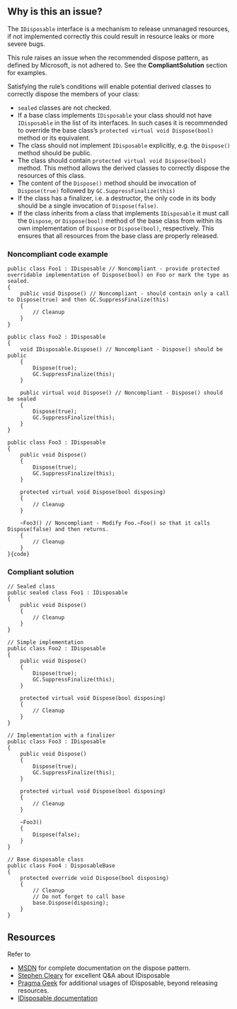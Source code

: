 ## Why is this an issue?

The `IDisposable` interface is a mechanism to release unmanaged resources, if not implemented correctly this could result in resource
leaks or more severe bugs.

This rule raises an issue when the recommended dispose pattern, as defined by Microsoft, is not adhered to. See the **CompliantSolution** section for examples.

Satisfying the rule’s conditions will enable potential derived classes to correctly dispose the members of your class:

-  `sealed` classes are not checked.
-  If a base class implements `IDisposable` your class should not have `IDisposable` in the list of its interfaces. In such
  cases it is recommended to override the base class’s `protected virtual void Dispose(bool)` method or its equivalent.
-  The class should not implement `IDisposable` explicitly, e.g. the `Dispose()` method should be public.
-  The class should contain `protected virtual void Dispose(bool)` method. This method allows the derived classes to correctly dispose
  the resources of this class.
-  The content of the `Dispose()` method should be invocation of `Dispose(true)` followed by
  `GC.SuppressFinalize(this)`
-  If the class has a finalizer, i.e. a destructor, the only code in its body should be a single invocation of `Dispose(false)`.
-  If the class inherits from a class that implements `IDisposable` it must call the `Dispose`, or
  `Dispose(bool)` method of the base class from within its own implementation of `Dispose` or `Dispose(bool)`,
  respectively. This ensures that all resources from the base class are properly released.

### Noncompliant code example

    public class Foo1 : IDisposable // Noncompliant - provide protected overridable implementation of Dispose(bool) on Foo or mark the type as sealed.
    {
        public void Dispose() // Noncompliant - should contain only a call to Dispose(true) and then GC.SuppressFinalize(this)
        {
            // Cleanup
        }
    }
    
    public class Foo2 : IDisposable
    {
        void IDisposable.Dispose() // Noncompliant - Dispose() should be public
        {
            Dispose(true);
            GC.SuppressFinalize(this);
        }
    
        public virtual void Dispose() // Noncompliant - Dispose() should be sealed
        {
            Dispose(true);
            GC.SuppressFinalize(this);
        }
    }
    
    public class Foo3 : IDisposable
    {
        public void Dispose()
        {
            Dispose(true);
            GC.SuppressFinalize(this);
        }
    
        protected virtual void Dispose(bool disposing)
        {
            // Cleanup
        }
    
        ~Foo3() // Noncompliant - Modify Foo.~Foo() so that it calls Dispose(false) and then returns.
        {
            // Cleanup
        }
    }{code}

### Compliant solution

    // Sealed class
    public sealed class Foo1 : IDisposable
    {
        public void Dispose()
        {
            // Cleanup
        }
    }
    
    // Simple implementation
    public class Foo2 : IDisposable
    {
        public void Dispose()
        {
            Dispose(true);
            GC.SuppressFinalize(this);
        }
    
        protected virtual void Dispose(bool disposing)
        {
            // Cleanup
        }
    }
    
    // Implementation with a finalizer
    public class Foo3 : IDisposable
    {
        public void Dispose()
        {
            Dispose(true);
            GC.SuppressFinalize(this);
        }
    
        protected virtual void Dispose(bool disposing)
        {
            // Cleanup
        }
    
        ~Foo3()
        {
            Dispose(false);
        }
    }
    
    // Base disposable class
    public class Foo4 : DisposableBase
    {
        protected override void Dispose(bool disposing)
        {
            // Cleanup
            // Do not forget to call base
            base.Dispose(disposing);
        }
    }

## Resources

Refer to

-  [MSDN](https://msdn.microsoft.com/en-us/library/498928w2.aspx) for complete documentation on the dispose pattern.
-  [Stephen Cleary](https://blog.stephencleary.com/2009/08/how-to-implement-idisposable-and.html) for excellent Q&A about
  IDisposable
-  [Pragma Geek](https://pragmateek.com/c-scope-your-global-state-changes-with-idisposable-and-the-using-statement/) for additional
  usages of IDisposable, beyond releasing resources.
-  [IDisposable documentation](https://docs.microsoft.com/en-us/dotnet/api/system.idisposable?view=netframework-4.7)